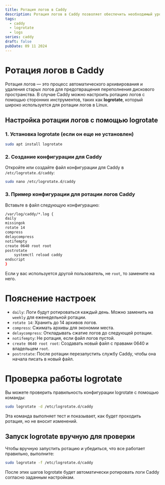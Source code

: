 ```yaml
---
title: Ротация логов в Caddy
description: Ротация логов в Caddy позволяет обеспечить необходимый уровень контроля за сервером (особенно что касается работы f2b/crowdsec), а также избежать переполнения файлового хранилища при большом "ритме" логов.
tags:
  - caddy
  - logrotate
  - logs
series: caddy
draft: false
pubDate: 09 11 2024
---
```


# Ротация логов в Caddy

Ротация логов — это процесс автоматического архивирования и удаления старых логов для предотвращения переполнения дискового пространства. В случае Caddy можно настроить ротацию логов с помощью сторонних инструментов, таких как **logrotate**, который широко используется для ротации логов в Linux.

## Настройка ротации логов с помощью logrotate

### 1. **Установка logrotate** (если он еще не установлен)

```bash
sudo apt install logrotate
```

### 2. **Создание конфигурации для Caddy**

Откройте или создайте файл конфигурации для Caddy в `/etc/logrotate.d/caddy`:

```bash
sudo nano /etc/logrotate.d/caddy
```

### 3. **Пример конфигурации для ротации логов Caddy**

   Вставьте в файл следующую конфигурацию:

```bash
/var/log/caddy/*.log {
daily
missingok
rotate 14
compress
delaycompress
notifempty
create 0640 root root  
postrotate
    systemctl reload caddy
endscript
}
```

Если у вас используется другой пользователь, не `root`, то замените на него.

# Пояснение настроек

- `daily`: Логи будут ротироваться каждый день. Можно заменить на `weekly` для еженедельной ротации.
- `rotate 14`: Хранить до 14 архивов логов.
- `compress`: Сжимать архивы для экономии места.
- `delaycompress`: Откладывать сжатие логов до следующей ротации.
- `notifempty`: Не ротация, если файл логов пустой.
- `create 0640 root root`: Создавать новый файл с правами 0640 и владельцем `root`.
- `postrotate`: После ротации перезапустить службу Caddy, чтобы она начала писать в новый файл.

# **Проверка работы logrotate**

Вы можете проверить правильность конфигурации logrotate с помощью команды:

```bash
sudo logrotate -d /etc/logrotate.d/caddy
```

   Эта команда выполняет тест и показывает, как будет проходить ротация, но не вносит изменений.

## **Запуск logrotate вручную для проверки**

   Чтобы вручную запустить ротацию и убедиться, что все работает правильно, выполните:

```bash
sudo logrotate -f /etc/logrotate.d/caddy
```

После этих шагов logrotate будет автоматически ротировать логи Caddy согласно заданным настройкам.
